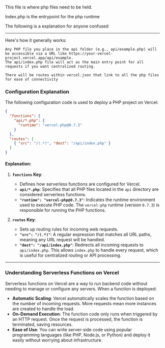 This file is where php files need to be held.

Index.php is the entrypoint for the php runtime

The following is a explanation for anyone confused

---
Here's how it generally works:

    Any PHP file you place in the api folder (e.g., api/example.php) will be accessible via a URL like https://your-vercel-project.vercel.app/api/example.
    The api/index.php file will act as the main entry point for all requests if you want centralized routing.
    
    There will be routes within vercel.json that link to all the php files for ease of connectivity
### Configuration Explanation

The following configuration code is used to deploy a PHP project on Vercel:

```json
{
  "functions": {
    "api/*.php": {
      "runtime": "vercel-php@0.7.3"
    }
  },
  "routes": [
    { "src": "/(.*)", "dest": "/api/index.php" }
  ]
}
```

#### Explanation:

1. **`functions` Key**:
   - Defines how serverless functions are configured for Vercel.
   - **`api/*.php`**: Specifies that all PHP files located in the `api` directory are considered serverless functions.
   - **`"runtime": "vercel-php@0.7.3"`**: Indicates the runtime environment used to execute PHP code. The `vercel-php` runtime (version `0.7.3`) is responsible for running the PHP functions.

2. **`routes` Key**:
   - Sets up routing rules for incoming web requests.
   - **`"src": "/(.*)"`**: A regular expression that matches all URL paths, meaning any URL request will be handled.
   - **`"dest": "/api/index.php"`**: Redirects all incoming requests to `api/index.php`. This allows `index.php` to handle every request, which is useful for centralized routing or API processing.

---

### Understanding Serverless Functions on Vercel

Serverless functions on Vercel are a way to run backend code without needing to manage or configure any servers. When a function is deployed:

- **Automatic Scaling**: Vercel automatically scales the function based on the number of incoming requests. More requests mean more instances are created to handle the load.
- **On-Demand Execution**: The function code only runs when triggered by an HTTP request. Once the request is processed, the function is terminated, saving resources.
- **Ease of Use**: You can write server-side code using popular programming languages (like PHP, Node.js, or Python) and deploy it easily without worrying about infrastructure.


